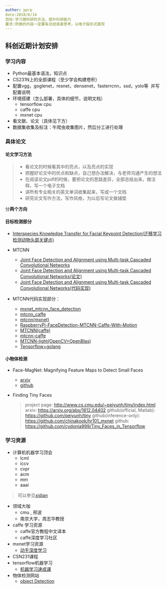 ```yaml
---
author: pprp
date:2018/6/14
目标:学习做科研的方法，提升科研能力
要求:所做的内容一定要有总结或者思考，以电子版形式展现
---
```

## 科创近期计划安排

### 学习内容

- Python最基本语法，知识点
- CS231N上的全部课程（至少学会构建卷积）
- 配置vgg，goglenet，resnet，densenet，fasterrcnn，ssd，yolo等  并写配置说明
- 环境搭建（怎么部署，具体的细节，说明文档）
  - tensorflow cpu 
  - caffe cpu
  - mxnet cpu
- 看文献、论文（具体见下方）
- 数据集收集及标注：牛爬虫收集图片，然后分工进行处理

### 具体论文

#### 论文学习方法

> - 看论文的时候看其中的亮点，以及亮点的实现
> - 把握好论文中的优点和缺点，自己想办法解决，与老师沟通产生的想法
> - 在阅读论文pdf的时候，要把论文的思路差异，全部总结出来，做注释，写一个电子文档
> - 讲所有专业相关的英文单词收集起来，写成一个文档
> - 研究论文写作方法，写作风格，为以后写论文做铺垫



分**两个方向**

#### 目标检测部分

- [Interspecies Knowledge Transfer for Facial Keypoint Detection(迁移学习检测动物头部关键点)](https://github.com/menoRashid/animal_human_kp)

- MTCNN

  - [Joint Face Detection and Alignment using Multi-task Cascaded Convolutional Networks](https://kpzhang93.github.io/MTCNN_face_detection_alignment/index.html)
  - [Joint Face Detection and Alignment using Multi-task Cascaded Convolutional Networks(论文)](https://arxiv.org/abs/1604.02878)
  - [Joint Face Detection and Alignment using Multi-task Cascaded Convolutional Networks(代码实现)](https://github.com/kpzhang93/MTCNN_face_detection_alignment)

- MTCNN代码实现部分：
  - [mxnet_mtcnn_face_detection](https://github.com/pangyupo/mxnet_mtcnn_face_detection)
  - [mtcnn_caffe](https://github.com/DaFuCoding/MTCNN_Caffe)
  - [mtcnn(mxnet)](https://github.com/Seanlinx/mtcnn)
  - [RaspberryPi-FaceDetection-MTCNN-Caffe-With-Motion](https://github.com/Pi-DeepLearning/RaspberryPi-FaceDetection-MTCNN-Caffe-With-Motion)
  - [MTCNN(caffe)](https://github.com/foreverYoungGitHub/MTCNN)
  - [mtcnn-caffe](https://github.com/CongWeilin/mtcnn-caffe)
  - [MTCNN-light(OpenCV+OpenBlas)](https://github.com/AlphaQi/MTCNN-light)
  - [Tensorflow+golang](https://github.com/jdeng/goface)

#### 小物体检测

- Face-MagNet: Magnifying Feature Maps to Detect Small Faces

  - [arxiv](https://arxiv.org/abs/1803.05258)
  - [github](https://github.com/po0ya/face-magnet)

- Finding Tiny Faces

  > project page: http://www.cs.cmu.edu/~peiyunh/tiny/index.html
  > arxiv: https://arxiv.org/abs/1612.04402
  > github(official, Matlab): https://github.com/peiyunh/tiny
  > github(inference-only): https://github.com/chinakook/hr101_mxnet
  > github: https://github.com/cydonia999/Tiny_Faces_in_Tensorflow

### 学习资源

- 计算机机器学习顶会
  - lcml
  - iccv
  - cvpr
  - acm
  - mm
  - aaai

> 可以参见[xidian](see.xidian.edu.cn)

- 领域大咖
  - cmu , 邢波
  - 南京大学，周志华教授
- caffe 学习资源
  - caffe官方教程中文译本
  - caffe深度学习社区
- mxnet学习资源
  - [动手深度学习](http://zh.gluon.ai/index.html)
- CSN231课程
- tensorflow机器学习
  - [机器学习速成课](https://developers.google.cn/machine-learning/crash-course/first-steps-with-tensorflow/video-lecture)
- 物体检测网站
  - [object Detection](https://handong1587.github.io/deep_learning/2015/10/09/object-detection.html)





